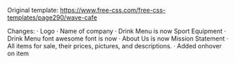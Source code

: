 Original template: https://www.free-css.com/free-css-templates/page290/wave-cafe

Changes: 
· Logo
· Name of company
· Drink Menu is now Sport Equipment 
· Drink Menu font awesome font is now 
· About Us is now Mission Statement
· All items for sale, their prices, pictures, and descriptions.
· Added onhover on item



